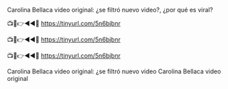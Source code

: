 Carolina Bellaca video original: ¿se filtró nuevo video?, ¿por qué es viral?

📺📱👉◄◄🔴  https://tinyurl.com/5n6bjbnr

📺📱👉◄◄🔴  https://tinyurl.com/5n6bjbnr

📺📱👉◄◄🔴  https://tinyurl.com/5n6bjbnr


Carolina Bellaca video original: ¿se filtró nuevo video
Carolina Bellaca video original
